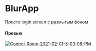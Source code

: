 # BlurApp
Просто login screen с размытым фоном

#### Превью
<a href="https://ibb.co/vqs2BFd"><img src="https://i.ibb.co/kB3Yy7D/Control-Room-2021-02-01-5-03-08-PM.png" alt="Control-Room-2021-02-01-5-03-08-PM" border="0"></a>
